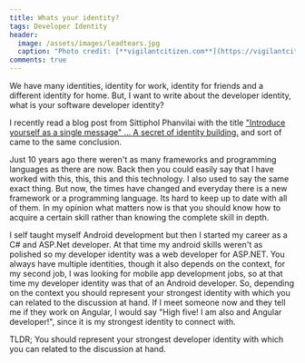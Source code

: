 ```yaml
---
title: Whats your identity?
tags: Developer Identity
header:
  image: /assets/images/leadtears.jpg
  caption: "Photo credit: [**vigilantcitizen.com**](https://vigilantcitizen.com/musicbusiness/ariana-grandes-no-tears-left-to-cry-blatant-monarch-mind-control-symbolism/)"
comments: true
---
```


We have many identities, identity for work, identity for friends and a different identity for home. But, I want to write about the developer identity, what is your software developer identity?

I recently read a blog post from Sittiphol Phanvilai with the title ["Introduce yourself as a single message" … A secret of identity building.](https://medium.com/@nuuneoi/introduce-yourself-as-a-single-message-a-secret-of-identity-building-f24ff06c345f) and sort of came to the same conclusion. 

Just 10 years ago there weren't as many frameworks and programming languages as there are now. Back then you could easily say that I have worked with this, this, this and this technology. I also used to say the same exact thing. But now, the times have changed and everyday there is a new framework or a programming language. Its hard to keep up to date with all of them. In my opinion what matters now is that you should know how to acquire a certain skill rather than knowing the complete skill in depth. 

I self taught myself Android development but then I started my career as a C# and ASP.Net developer. At that time my android skills weren't as polished so my developer identity was a web developer for ASP.NET. You always have multiple identities, though it also depends on the context, for my second job, I was looking for mobile app development jobs, so at that time my developer identity was that of an Android developer. So, depending on the context you should represent your strongest identity with which you can related to the discussion at hand. If I meet someone now and they tell me if they work on Angular, I would say "High five! I am also and Angular developer!", since it is my strongest identity to connect with. 

TLDR; You should represent your strongest developer identity with which you can related to the discussion at hand.
